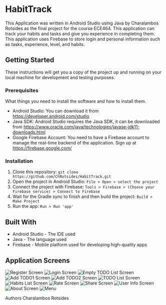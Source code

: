 # HabitTrack

This Application was written in Android Studio using Java by Charalambos Rotsides as the final project for the course ECE464. This application can track your habits and tasks and give you experience in completing them. This application uses Firebase to store login and personal information such as tasks, experience, level, and habits.

## Getting Started

These instructions will get you a copy of the project up and running on your local machine for development and testing purposes.

### Prerequisites

What things you need to install the software and how to install them.

- Android Studio: You can download it from https://developer.android.com/studio
- Java SDK: Android Studio requires the Java SDK, it can be downloaded from https://www.oracle.com/java/technologies/javase-jdk11-downloads.html
- Google Firebase Account: You need to have a Firebase account to manage the real-time backend of the application. Sign up at https://firebase.google.com/

### Installation

1. Clone this repository: `git clone https://github.com/ChRotsides/HabitTrack.git`
2. Open the project in Android Studio: `File > Open > select the project`
3. Connect the project with Firebase: `Tools > Firebase > (Choose your Firebase service) > Connect to Firebase`
4. Wait for the Gradle sync to finish and then build the project: `Build > Make Project`
5. Run the app: `Run > Run 'app'`

## Built With
- Android Studio - The IDE used
- Java - The language used
- Firebase - Mobile platform used for developing high-quality apps

## Application Screens

![Register Screen](./media/register.jpg)
![Login Screen](./media/signIn.jpg)
![Empty TODO List Screen](./media/emptyTODOList.jpg)
![Add TODO1 Screen](./media/AddTODO.jpg)
![Add TODO2 Screen](./media/AddTODO2.jpg)
![TODO List Screen](./media/TODOList.jpg)
![Habits List Screen](./media/HabitsList.jpg)
![Rate Screen](./media/RateScreen.jpg)
![Share Screen](./media/share.jpg)
![User Info Screen](./media/UserInfoScreen.jpg)
![Αbout Screen](./media/AboutScreen.jpg)
![Menu](./media/menu.jpg)


Authors
Charalambos Rotsides

